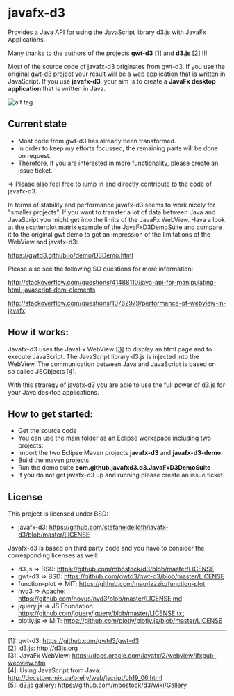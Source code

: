 # javafx-d3 #

Provides a Java API for using the JavaScript library d3.js with JavaFx Applications.

Many thanks to the authors of the projects **gwt-d3** [[1]](https://github.com/gwtd3/gwt-d3 "gwt-d3")  and **d3.js** [[2]](http://d3js.org "d3.js") !!! 

Most of the source code of javafx-d3 originates from gwt-d3. If you use the original
gwt-d3 project your result will be a web application that is written in JavaScript. 
If you use **javafx-d3**, your aim is to create a **JavaFx desktop application**
that is written in Java.

![alt tag](https://github.com/stefaneidelloth/javafx-d3/blob/master/javafx-d3-demo/src/test/resources/javafxd3.png)

## Current state

* Most code from gwt-d3 has already been transformed.
* In order to keep my efforts focussed, the remaining parts will be done on request. 
* Therefore, if you are interested in more functionality, please create an issue ticket.

=> Please also feel free to jump in and directly contribute to the code of javafx-d3.  

In terms of stability and performance javafx-d3 seems to work nicely for "smaller projects".
If you want to transfer a lot of data between Java and JavaScript you might get into the
limits of the JavaFx WebView. Hava a look at the scatterplot matrix example of the JavaFxD3DemoSuite
and compare it to the original gwt demo to get an impression of the limitations of the WebView and javafx-d3:

https://gwtd3.github.io/demo/D3Demo.html

Please also see the following SO questions for more information:

http://stackoverflow.com/questions/41488110/java-api-for-manipulating-html-javascript-dom-elements

http://stackoverflow.com/questions/10762979/performance-of-webview-in-javafx

## How it works: ##

Javafx-d3 uses the JavaFx WebView [[3]](https://docs.oracle.com/javafx/2/webview/jfxpub-webview.htm "JavaFx WebView") to display an html page and to execute JavaScript.
The JavaScript library d3.js is injected into the WebView. The communication between Java and JavaScript is based on  
so called JSObjects [[4]](http://docstore.mik.ua/orelly/web/jscript/ch19_06.html "Using JavaScript from Java"). 

With this straregy of javafx-d3 you are able to use the full power of d3.js for your Java desktop applications. 

## How to get started: ##

* Get the source code 
* You can use the main folder as an Eclipse workspace including two projects:
* Import the two Eclipse Maven projects **javafx-d3** and **javafx-d3-demo**
* Build the maven projects
* Run the demo suite **com.github.javafxd3.d3.JavaFxD3DemoSuite**
* If you do not get javafx-d3 up and running please create an issue ticket. 

## License ##

This project is licensed under BSD:
* javafx-d3: https://github.com/stefaneidelloth/javafx-d3/blob/master/LICENSE

Javafx-d3 is based on third party code and you have to consider the corresponding licenses as well:
* d3.js => BSD: https://github.com/mbostock/d3/blob/master/LICENSE
* gwt-d3 => BSD: https://github.com/gwtd3/gwt-d3/blob/master/LICENSE
* function-plot => MIT: https://github.com/maurizzzio/function-plot
* nvd3 => Apache: https://github.com/novus/nvd3/blob/master/LICENSE.md
* jquery.js => JS Foundation https://github.com/jquery/jquery/blob/master/LICENSE.txt
* plotly.js => MIT: https://github.com/plotly/plotly.js/blob/master/LICENSE

----  
 
[1]: gwt-d3: https://github.com/gwtd3/gwt-d3<br>
[2]: d3.js: http://d3js.org<br>
[3]: JavaFx WebView: https://docs.oracle.com/javafx/2/webview/jfxpub-webview.htm<br>
[4]: Using JavaScript from Java: http://docstore.mik.ua/orelly/web/jscript/ch19_06.html<br>
[5]: d3.js gallery: https://github.com/mbostock/d3/wiki/Gallery<br>

